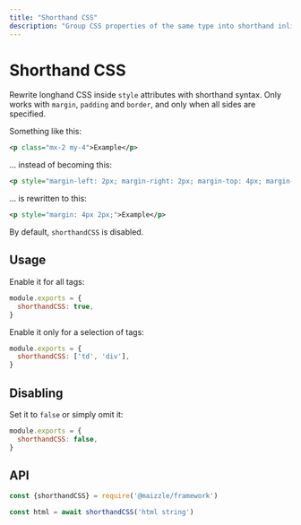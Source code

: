 ```yaml
---
title: "Shorthand CSS"
description: "Group CSS properties of the same type into shorthand inline CSS in your HTML email"
---
```


# Shorthand CSS

Rewrite longhand CSS inside `style` attributes with shorthand syntax. Only works with `margin`, `padding` and `border`, and only when all sides are specified.

Something like this:

```xml
<p class="mx-2 my-4">Example</p>
```

... instead of becoming this:

```xml
<p style="margin-left: 2px; margin-right: 2px; margin-top: 4px; margin-bottom: 4px;">Example</p>
```

... is rewritten to this:

```xml
<p style="margin: 4px 2px;">Example</p>
```

By default, `shorthandCSS` is disabled.

## Usage

Enable it for all tags:

```js [config.js]
module.exports = {
  shorthandCSS: true,
}
```

Enable it only for a selection of tags:

```js [config.js]
module.exports = {
  shorthandCSS: ['td', 'div'],
}
```

## Disabling

Set it to `false` or simply omit it:

```js [config.js]
module.exports = {
  shorthandCSS: false,
}
```

## API

```js [app.js]
const {shorthandCSS} = require('@maizzle/framework')

const html = await shorthandCSS('html string')
```
